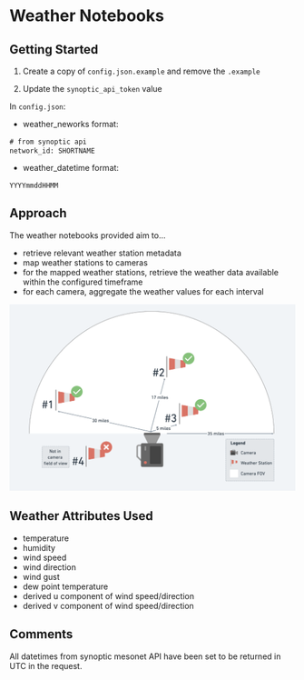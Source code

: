 # Weather Notebooks

## Getting Started

1. Create a copy of `config.json.example` and remove the `.example`

2. Update the `synoptic_api_token` value

In `config.json`:

- weather_neworks format:

```
# from synoptic api
network_id: SHORTNAME
```

- weather_datetime format:

```
YYYYmmddHHMM
```

## Approach

The weather notebooks provided aim to...
- retrieve relevant weather station metadata
- map weather stations to cameras
- for the mapped weather stations, retrieve the weather data available within the configured timeframe
- for each camera, aggregate the weather values for each interval


![Camera Weather Station Mapping Approach](../../assets/camera_weather_station_mapping.png)

## Weather Attributes Used

- temperature
- humidity
- wind speed
- wind direction
- wind gust
- dew point temperature
- derived u component of wind speed/direction
- derived v component of wind speed/direction

## Comments

All datetimes from synoptic mesonet API have been set to be returned in UTC in the request.